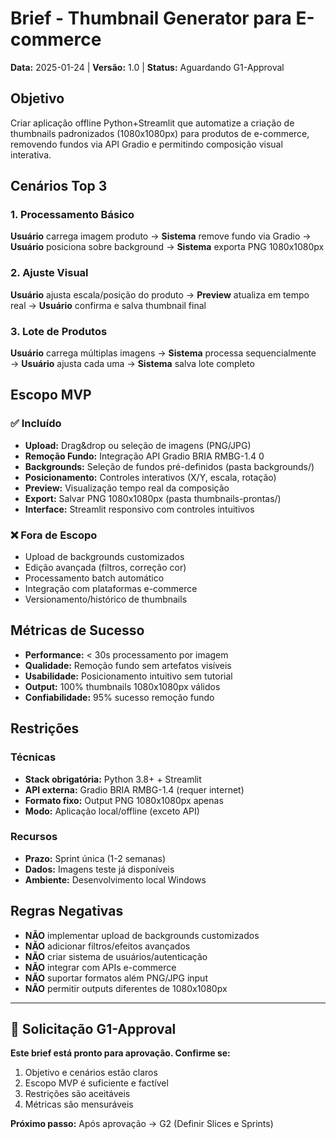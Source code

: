 # Brief - Thumbnail Generator para E-commerce
**Data:** 2025-01-24 | **Versão:** 1.0 | **Status:** Aguardando G1-Approval

## Objetivo
Criar aplicação offline Python+Streamlit que automatize a criação de thumbnails padronizados (1080x1080px) para produtos de e-commerce, removendo fundos via API Gradio e permitindo composição visual interativa.

## Cenários Top 3

### 1. Processamento Básico
**Usuário** carrega imagem produto → **Sistema** remove fundo via Gradio → **Usuário** posiciona sobre background → **Sistema** exporta PNG 1080x1080px

### 2. Ajuste Visual
**Usuário** ajusta escala/posição do produto → **Preview** atualiza em tempo real → **Usuário** confirma e salva thumbnail final

### 3. Lote de Produtos
**Usuário** carrega múltiplas imagens → **Sistema** processa sequencialmente → **Usuário** ajusta cada uma → **Sistema** salva lote completo

## Escopo MVP

### ✅ Incluído
- **Upload:** Drag&drop ou seleção de imagens (PNG/JPG)
- **Remoção Fundo:** Integração API Gradio BRIA RMBG-1.4 <mcreference link="https://briaai-bria-rmbg-1-4.hf.space/--replicas/ev34l/" index="0">0</mcreference>
- **Backgrounds:** Seleção de fundos pré-definidos (pasta backgrounds/)
- **Posicionamento:** Controles interativos (X/Y, escala, rotação)
- **Preview:** Visualização tempo real da composição
- **Export:** Salvar PNG 1080x1080px (pasta thumbnails-prontas/)
- **Interface:** Streamlit responsivo com controles intuitivos

### ❌ Fora de Escopo
- Upload de backgrounds customizados
- Edição avançada (filtros, correção cor)
- Processamento batch automático
- Integração com plataformas e-commerce
- Versionamento/histórico de thumbnails

## Métricas de Sucesso
- **Performance:** < 30s processamento por imagem
- **Qualidade:** Remoção fundo sem artefatos visíveis
- **Usabilidade:** Posicionamento intuitivo sem tutorial
- **Output:** 100% thumbnails 1080x1080px válidos
- **Confiabilidade:** 95% sucesso remoção fundo

## Restrições

### Técnicas
- **Stack obrigatória:** Python 3.8+ + Streamlit
- **API externa:** Gradio BRIA RMBG-1.4 (requer internet)
- **Formato fixo:** Output PNG 1080x1080px apenas
- **Modo:** Aplicação local/offline (exceto API)

### Recursos
- **Prazo:** Sprint única (1-2 semanas)
- **Dados:** Imagens teste já disponíveis
- **Ambiente:** Desenvolvimento local Windows

## Regras Negativas
- **NÃO** implementar upload de backgrounds customizados
- **NÃO** adicionar filtros/efeitos avançados
- **NÃO** criar sistema de usuários/autenticação
- **NÃO** integrar com APIs e-commerce
- **NÃO** suportar formatos além PNG/JPG input
- **NÃO** permitir outputs diferentes de 1080x1080px

---

## 🚨 Solicitação G1-Approval
**Este brief está pronto para aprovação. Confirme se:**
1. Objetivo e cenários estão claros
2. Escopo MVP é suficiente e factível
3. Restrições são aceitáveis
4. Métricas são mensuráveis

**Próximo passo:** Após aprovação → G2 (Definir Slices e Sprints)